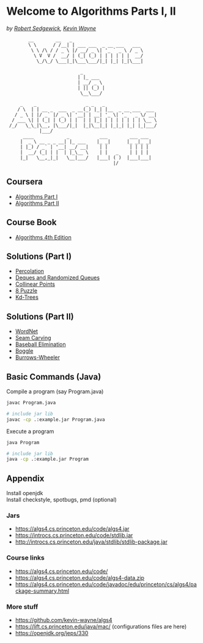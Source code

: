 # Welcome to Algorithms Parts I, II

*by [Robert Sedgewick](https://sedgewick.io/), [Kevin Wayne](https://www.cs.princeton.edu/people/profile/wayne)*

```
        __        __   _
        \ \      / /__| | ___ ___  _ __ ___   ___
         \ \ /\ / / _ \ |/ __/ _ \| '_ ` _ \ / _ \
          \ V  V /  __/ | (_| (_) | | | | | |  __/
           \_/\_/ \___|_|\___\___/|_| |_| |_|\___|

                           _
                          | |_ ___
                          | __/ _ \
                          | || (_) |
                           \__\___/

     _    _                  _ _   _
    / \  | | __ _  ___  _ __(_) |_| |__  _ __ ___  ___
   / _ \ | |/ _` |/ _ \| '__| | __| '_ \| '_ ` _ \/ __|
  / ___ \| | (_| | (_) | |  | | |_| | | | | | | | \__ \
 /_/   \_\_|\__, |\___/|_|  |_|\__|_| |_|_| |_| |_|___/
            |___/
      ____            _           ___        ___ ___
     |  _ \ __ _ _ __| |_ ___    |_ _|      |_ _|_ _|
     | |_) / _` | '__| __/ __|    | |        | | | |
     |  __/ (_| | |  | |_\__ \    | |   _    | | | |
     |_|   \__,_|_|   \__|___/   |___| ( )  |___|___|
                                       |/
```

## Coursera

* [Algorithms Part I](https://www.coursera.org/learn/algorithms-part1)
* [Algorithms Part II](https://www.coursera.org/learn/algorithms-part2)

## Course Book

* [Algorithms 4th Edition](http://algs4.cs.princeton.edu/home/)

## Solutions (Part I)

* [Percolation](percolation)
* [Deques and Randomized Queues](queues)
* [Collinear Points](collinear)
* [8 Puzzle](eightpuzzle)
* [Kd-Trees](kdtrees)

## Solutions (Part II)

* [WordNet](wordnet)
* [Seam Carving](seamcarving)
* [Baseball Elimination](baseball)
* [Boggle](boggle)
* [Burrows-Wheeler](burrowswheeler)

## Basic Commands (Java)

Compile a program (say Program.java)

```sh
javac Program.java
```

```sh
# include jar lib
javac -cp .:example.jar Program.java
```

Execute a program

```sh
java Program
```

```sh
# include jar lib
java -cp .:example.jar Program
```

## Appendix

Install openjdk  
Install checkstyle, spotbugs, pmd (optional)

### Jars

* https://algs4.cs.princeton.edu/code/algs4.jar
* https://introcs.cs.princeton.edu/code/stdlib.jar
* http://introcs.cs.princeton.edu/java/stdlib/stdlib-package.jar

### Course links

* https://algs4.cs.princeton.edu/code/
* https://algs4.cs.princeton.edu/code/algs4-data.zip
* https://algs4.cs.princeton.edu/code/javadoc/edu/princeton/cs/algs4/package-summary.html

### More stuff

* https://github.com/kevin-wayne/algs4
* https://lift.cs.princeton.edu/java/mac/ (configurations files are here)
* https://openjdk.org/jeps/330

